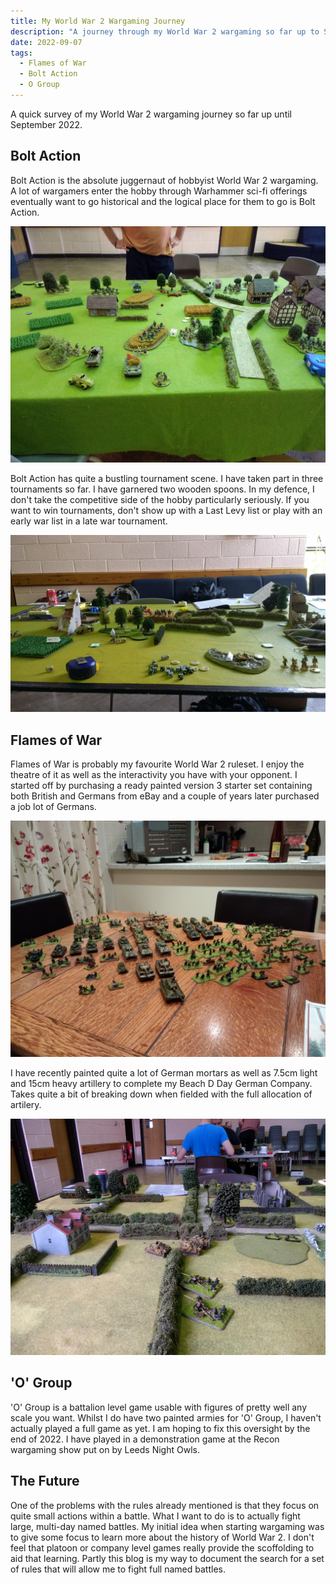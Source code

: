 ```yaml
---
title: My World War 2 Wargaming Journey
description: "A journey through my World War 2 wargaming so far up to September 2022"
date: 2022-09-07
tags:
  - Flames of War
  - Bolt Action
  - O Group
---
```


A quick survey of my World War 2 wargaming journey so far up until September 2022.

## Bolt Action

Bolt Action is the absolute juggernaut of hobbyist World War 2 wargaming. A lot of wargamers enter the hobby through Warhammer sci-fi offerings eventually want to go historical and the logical place for them to go is Bolt Action.

![Leeds Night Owls Bolt Action Game](bolt-action-1.jpg)

Bolt Action has quite a bustling tournament scene. I have taken part in three tournaments so far. I have garnered two wooden spoons. In my defence, I don't take the competitive side of the hobby particularly seriously. If you want to win tournaments, don't show up with a Last Levy list or play with an early war list in a late war tournament.

![First Tournament Bolt Action Match](bolt-action-3.jpg)

## Flames of War

Flames of War is probably my favourite World War 2 ruleset. I enjoy the theatre of it as well as the interactivity you have with your opponent. I started off by purchasing a ready painted version 3 starter set containing both British and Germans from eBay and a couple of years later purchased a job lot of Germans.

![Job Lot of Flames of War Germans from eBay](flames-of-war-ebay.jpg)

I have recently painted quite a lot of German mortars as well as 7.5cm light and 15cm heavy artillery to complete my Beach D Day German Company. Takes quite a bit of breaking down when fielded with the full allocation of artilery.

![Leeds Night Owls Flames of War v4 Game](flames-of-war-v4.jpg)

## 'O' Group

'O' Group is a battalion level game usable with figures of pretty well any scale you want. Whilst I do have two painted armies for 'O' Group, I haven't actually played a full game as yet. I am hoping to fix this oversight by the end of 2022. I have played in a demonstration game at the Recon wargaming show put on by Leeds Night Owls.

## The Future

One of the problems with the rules already mentioned is that they focus on quite small actions within a battle. What I want to do is to actually fight large, multi-day named battles. My initial idea when starting wargaming was to give some focus to learn more about the history of World War 2. I don't feel that platoon or company level games really provide the scoffolding to aid that learning. Partly this blog is my way to document the search for a set of rules that will allow me to fight full named battles.
